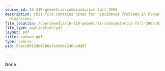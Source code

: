 ```yaml
---
course_id: 18-319-geometric-combinatorics-fall-2005
description: This file contains notes for 'Incidence Problems in Plane and Higher
  Dimensions.'
file_location: /coursemedia/18-319-geometric-combinatorics-fall-2005/93acc0016db47b8a7a95ebe246cedd8f_salman.pdf
file_type: application/pdf
layout: pdf
title: salman.pdf
type: course
uid: 93acc0016db47b8a7a95ebe246cedd8f

---
```

None